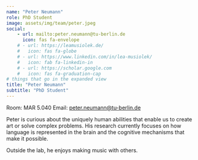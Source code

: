 ```yaml
---
name: "Peter Neumann"
role: PhD Student
image: assets/img/team/peter.jpeg
social:
    - url: mailto:peter.neumann@tu-berlin.de
      icon: fas fa-envelope
    # - url: https://leamusiolek.de/
    #   icon: fas fa-globe
    # - url: https://www.linkedin.com/in/lea-musiolek/
    #   icon: fab fa-linkedin-in
    # - url: https://scholar.google.com
    #   icon: fas fa-graduation-cap
# things that go in the expanded view
title: "Peter Neumann"
subtitle: "PhD Student"
---
```

Room: MAR 5.040
Email: peter.neumann@tu-berlin.de

<!-- <p style="text-align: left"> -->
Peter is curious about the uniquely human abilities that enable us to create art or solve complex problems. His research currently focuses on how language is represented in the brain and the cognitive mechanisms that make it possible.

Outside the lab, he enjoys making music with others.

